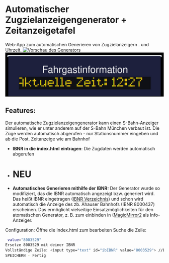 # Automatischer Zugzielanzeigengenerator + Zeitanzeigetafel
Web-App zum automatischen Generieren von Zugzielanzeigern . und Uhrzeit.
<img src="https://github.com/Issy-Meow/Automatischer-Zugzielanzeigengenerator/blob/main/img/AutomatischerZugzeilenanzeiger.png)" alt="Vorschau des Generators" width="545"/>
<img src="https://github.com/Issy-Meow/Automatischer-Zugzielanzeigengenerator/blob/main/img/Zeitanzeiger.png" alt="Vorschau des Generators" width="545"/>
## Features:
Der automatische Zugzielanzeigengenerator kann einen S-Bahn-Anzeiger simulieren, wie er unter anderem auf der S-Bahn München verbaut ist. 
Die Züge werden automatisch abgerufen - nur Stationsnummer eingeben und ab die Post.
Zeitanzeige wie am Bahnhof
- **IBNR in die index.html eintragen**: Die Zugdaten werden automatisch abgerufen
- # NEU
- **Automatisches Generieren mithilfe der IBNR:** Der Generator wurde so modifiziert, das die IBNR automatisch angezeigt bzw. generiert wird.
Das heißt IBNR eingetragen (<a href="[www.michaeldittrich.de/ibnr/online.php]">IBNR Verzeichnis</a>) und schon wird automatisch die Anzeige des zb. Ahauser Bahnhofs (IBNR 8000437) erscheinen.
Das ermöglicht vielseitige Einsatzmöglichkeiten für den atomatischen Generator, z. B. zum einbinden in (<a href="https://github.com/bastilimbach/docker-MagicMirror">MagicMirror2</a> als Info-Anzeiger.

Configuration:
Öffne die Index.html zum bearbeiten
Suche die Zeile:
```bash
 value="8003529"
Ersetze 8003529 mit deiner IBNR
Vollständige Zeile: <input type="text" id="ibIBNR" value="8003529"> //Ersetze den value Wert durch deine "IBNR"
SPEICHERN - Fertig
